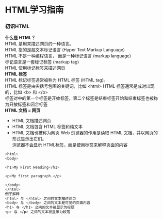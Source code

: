 # HTML学习指南  

### 初识HTML
**什么是 HTML？**  
HTML 是用来描述网页的一种语言。  
HTML 指的是超文本标记语言 (Hyper Text Markup Language)  
HTML 不是一种编程语言，  而是一种标记语言 (markup language)  
标记语言是一套标记标签 (markup tag)  
HTML 使用标记标签来描述网页  
**HTML 标签**  
HTML 标记标签通常被称为 HTML 标签 (HTML tag)。  
HTML 标签是由尖括号包围的关键词，比如 &lt;html&gt;
HTML 标签通常是成对出现的，比如 &lt;b&gt; 和 &lt;/b&gt;  
标签对中的第一个标签是开始标签，第二个标签是结束标签开始和结束标签也被称为开放标签和闭合标签  
**HTML 文档 = 网页**  
- HTML 文档描述网页
- HTML 文档包含 HTML 标签和纯文本
- HTML 文档也被称为网页
Web 浏览器的作用是读取 HTML 文档，并以网页的形式显示出它们。  
浏览器不会显示 HTML标签，而是使用标签来解释页面的内容  
```sh
<html>
<body>

<h1>My First Heading</h1>

<p>My first paragraph.</p>

</body>
</html>
例子解释
<html> 与 </html> 之间的文本描述网页
<body> 与 </body> 之间的文本是可见的页面内容
<h1> 与 </h1> 之间的文本被显示为标题
<p> 与 </p> 之间的文本被显示为段落
```
